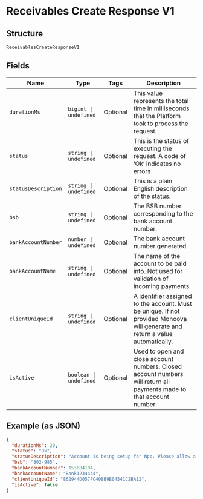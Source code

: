 
# Receivables Create Response V1

## Structure

`ReceivablesCreateResponseV1`

## Fields

| Name | Type | Tags | Description |
|  --- | --- | --- | --- |
| `durationMs` | `bigint \| undefined` | Optional | This value represents the total time in milliseconds that the Platform took to process the request. |
| `status` | `string \| undefined` | Optional | This is the status of executing the request.&nbsp;A code of ‘Ok’ indicates no errors |
| `statusDescription` | `string \| undefined` | Optional | This is a plain English description of the status. |
| `bsb` | `string \| undefined` | Optional | The BSB number corresponding to the bank account number. |
| `bankAccountNumber` | `number \| undefined` | Optional | The bank account number generated. |
| `bankAccountName` | `string \| undefined` | Optional | The name of the account to be paid into. Not used for validation of incoming payments. |
| `clientUniqueId` | `string \| undefined` | Optional | A identifier assigned to the account. Must be unique. If not provided Monoova will generate and return a value automatically. |
| `isActive` | `boolean \| undefined` | Optional | Used to open and close account numbers. Closed account numbers will return all payments made to that account number. |

## Example (as JSON)

```json
{
  "durationMs": 20,
  "status": "Ok",
  "statusDescription": "Account is being setup for Npp. Please allow a few minutes for the account to become active",
  "bsb": "802-985",
  "bankAccountNumber": 153884104,
  "bankAccountName": "Bank1234444",
  "clientUniqueId": "862944D057FC408B9B04541C2BA12",
  "isActive": false
}
```

